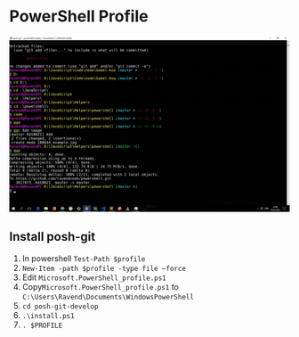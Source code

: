 # PowerShell Profile

![Powershell](powershell.jpg)

## Install posh-git

1. In powershell `Test-Path $profile`
2. `New-Item -path $profile -type file –force`
3. Edit `Microsoft.PowerShell_profile.ps1`
4. Copy`Microsoft.PowerShell_profile.ps1` to `C:\Users\Ravend\Documents\WindowsPowerShell`
5. `cd posh-git-develop`
6. `.\install.ps1`
7. `. $PROFILE`
